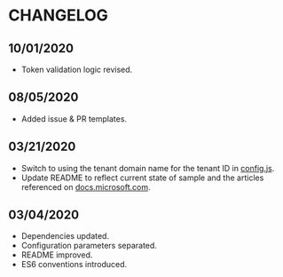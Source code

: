 # CHANGELOG

## 10/01/2020

* Token validation logic revised.

## 08/05/2020  

* Added issue & PR templates.

## 03/21/2020

* Switch to using the tenant domain name for the tenant ID in [config.js](config.js).
* Update README to reflect current state of sample and the articles referenced on [docs.microsoft.com](https://docs.microsoft.com/azure/active-directory-b2c).

## 03/04/2020

* Dependencies updated.
* Configuration parameters separated.
* README improved.
* ES6 conventions introduced.
